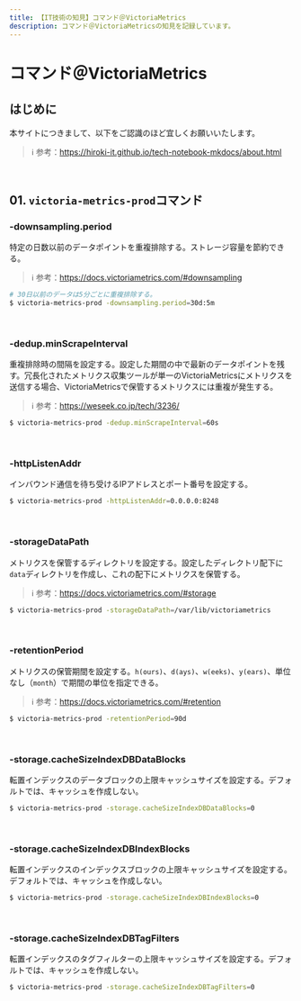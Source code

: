 ```yaml
---
title: 【IT技術の知見】コマンド＠VictoriaMetrics
description: コマンド＠VictoriaMetricsの知見を記録しています。
---
```


# コマンド＠VictoriaMetrics

## はじめに

本サイトにつきまして、以下をご認識のほど宜しくお願いいたします。

> ℹ️ 参考：https://hiroki-it.github.io/tech-notebook-mkdocs/about.html

<br>

## 01. ```victoria-metrics-prod```コマンド

### -downsampling.period

特定の日数以前のデータポイントを重複排除する。ストレージ容量を節約できる。

> ℹ️ 参考：https://docs.victoriametrics.com/#downsampling

```bash
# 30日以前のデータは5分ごとに重複排除する。
$ victoria-metrics-prod -downsampling.period=30d:5m
```

<br>

### -dedup.minScrapeInterval

重複排除時の間隔を設定する。設定した期間の中で最新のデータポイントを残す。冗長化されたメトリクス収集ツールが単一のVictoriaMetricsにメトリクスを送信する場合、VictoriaMetricsで保管するメトリクスには重複が発生する。

> ℹ️ 参考：https://weseek.co.jp/tech/3236/

```bash
$ victoria-metrics-prod -dedup.minScrapeInterval=60s
```


<br>

### -httpListenAddr

インバウンド通信を待ち受けるIPアドレスとポート番号を設定する。

```bash
$ victoria-metrics-prod -httpListenAddr=0.0.0.0:8248
```

<br>

### -storageDataPath

メトリクスを保管するディレクトリを設定する。設定したディレクトリ配下に```data```ディレクトリを作成し、これの配下にメトリクスを保管する。

> ℹ️ 参考：https://docs.victoriametrics.com/#storage

```bash
$ victoria-metrics-prod -storageDataPath=/var/lib/victoriametrics
```

<br>

### -retentionPeriod

メトリクスの保管期間を設定する。```h(ours)```、```d(ays)```、```w(eeks)```、```y(ears)```、単位なし（```month```）で期間の単位を指定できる。

> ℹ️ 参考：https://docs.victoriametrics.com/#retention

```bash
$ victoria-metrics-prod -retentionPeriod=90d
```

<br>

### -storage.cacheSizeIndexDBDataBlocks

転置インデックスのデータブロックの上限キャッシュサイズを設定する。デフォルトでは、キャッシュを作成しない。

```bash
$ victoria-metrics-prod -storage.cacheSizeIndexDBDataBlocks=0
```

<br>

### -storage.cacheSizeIndexDBIndexBlocks

転置インデックスのインデックスブロックの上限キャッシュサイズを設定する。デフォルトでは、キャッシュを作成しない。

```bash
$ victoria-metrics-prod -storage.cacheSizeIndexDBIndexBlocks=0
```

<br>

### -storage.cacheSizeIndexDBTagFilters

転置インデックスのタグフィルターの上限キャッシュサイズを設定する。デフォルトでは、キャッシュを作成しない。

```bash
$ victoria-metrics-prod -storage.cacheSizeIndexDBTagFilters=0
```

<br>
